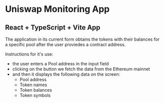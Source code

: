 # Uniswap Monitoring App

## React + TypeScript + Vite App

The application in its current form obtains the tokens with their balances for a specific pool after the user proviedes a contract address.

Instructions for it's use:
  - the user enters a Pool address in the input field
  - clicking on the button we fetch the data from the Ethereum mainnet
  - and then it displays the following data on the screen:
      - Pool address
      - Token names
      - Token balances
      - Token symbols


